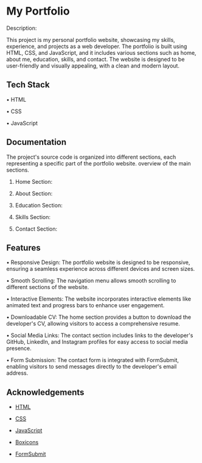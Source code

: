 
# My Portfolio

Description:

This project is my personal portfolio website, showcasing my skills, experience, and projects as a web developer. The portfolio is built using HTML, CSS, and JavaScript, and it includes various sections such as home, about me, education, skills, and contact. The website is designed to be user-friendly and visually appealing, with a clean and modern layout.



## Tech Stack

• HTML

• CSS

• JavaScript

## Documentation

The project's source code is organized into different sections, each representing a specific part of the portfolio website. overview of the main sections.

1. Home Section:

2. About Section:

3. Education Section:

4. Skills Section:

5. Contact Section:

## Features

• Responsive Design: The portfolio website is designed to be responsive, ensuring a seamless experience across different devices and screen sizes.

• Smooth Scrolling: The navigation menu allows smooth scrolling to different sections of the website.

• Interactive Elements: The website incorporates interactive elements like animated text and progress bars to enhance user engagement.

• Downloadable CV: The home section provides a button to download the developer's CV, allowing visitors to access a comprehensive resume.

• Social Media Links: The contact section includes links to the developer's GitHub, LinkedIn, and Instagram profiles for easy access to social media presence.

• Form Submission: The contact form is integrated with FormSubmit, enabling visitors to send messages directly to the developer's email address.

## Acknowledgements

- [HTML](https://developer.mozilla.org/en-US/docs/Web/HTML)
- [CSS](https://developer.mozilla.org/en-US/docs/Web/CSS)
- [JavaScript](https://developer.mozilla.org/en-US/docs/Web/JavaScript)

- [Boxicons](https://boxicons.com/)

- [FormSubmit](https://formsubmit.co/)


